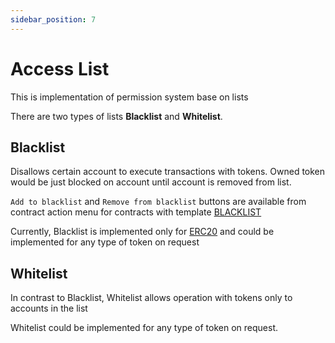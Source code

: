 ```yaml
---
sidebar_position: 7
---
```


# Access List

This is implementation of permission system base on lists

There are two types of lists **Blacklist** and **Whitelist**.

## Blacklist

Disallows certain account to execute transactions with tokens. Owned token would be just blocked on account until account is removed from list.

`Add to blacklist` and `Remove from blacklist` buttons are available from contract action menu for contracts with template [BLACKLIST](/admin/hierarchy/ERC20/contract/)

Currently, Blacklist is implemented only for [ERC20](/admin/category/erc20/) and could be implemented for any type of token on request

## Whitelist

In contrast to Blacklist, Whitelist allows operation with tokens only to accounts in the list

Whitelist could be implemented for any type of token on request.

